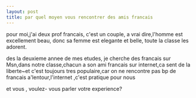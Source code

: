 ```yaml
---
layout: post
title: par quel moyen vous rencontrer des amis francais
---
```


pour  moi,j'ai  deux prof   francais,  c'est  un  couple,  a  vrai  dire,l'homme  est    excellement  beau,  donc     sa  femme  est  elegante  et  belle,  toute  la  classe  les   adorent.

des  la   deuxieme  annee   de  mes  etudes,  je   cherche  des   francais   sur  Msn,dans  notre classe,chacun  a   son  ami  francais  sur  internet,ca  sent  de  la  liberte~et  c'est  toujours   tres  populaire,car   on  ne   rencontre  pas bp  de  francais  a'lentour,l'internet  ,c'est  pratique  pour  nous

et  vous  ,  voulez-  vous  parler votre  experience?
